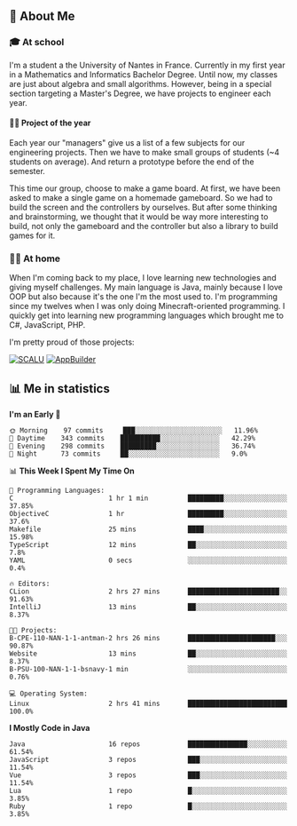 ## 👀 About Me

### 🎓 At school

I'm a student a the University of Nantes in France. Currently in my first year in a Mathematics and Informatics Bachelor Degree. Until now, my classes are just about algebra and small algorithms. However, being in a special section targeting a Master's Degree, we have projects to engineer each year. 

#### 🔧🔬 Project of the year

Each year our "managers" give us a list of a few subjects for our engineering projects. Then we have to make small groups of students (~4 students on average). And return a prototype before the end of the semester.

This time our group, choose to make a game board. At first, we have been asked to make a single game on a homemade gameboard. So we had to build the screen and the controllers by ourselves. 
But after some thinking and brainstorming, we thought that it would be way more interesting to build, not only the gameboard and the controller but also a library to build games for it.

### 👨‍💻 At home

When I'm coming back to my place, I love learning new technologies and giving myself challenges. My main language is Java, mainly because I love OOP but also because it's the one I'm the most used to. I'm programming since my twelves when I was only doing Minecraft-oriented programming.  I quickly get into learning new programming languages which brought me to C#, JavaScript, PHP. 

I'm pretty proud of those projects:

[![SCALU](https://github-readme-stats.vercel.app/api/pin?username=renardfute&repo=SCALU)](https://github.com/renardfute/scalu)
[![AppBuilder](https://github-readme-stats.vercel.app/api/pin?username=pulsedev2&repo=AppBuilder)](https://github.com/pulsedev2/AppBuilder)

## 📊 Me in statistics
<!--START_SECTION:waka-->
**I'm an Early 🐤** 

```text
🌞 Morning    97 commits     ███░░░░░░░░░░░░░░░░░░░░░░   11.96% 
🌆 Daytime    343 commits    ██████████░░░░░░░░░░░░░░░   42.29% 
🌃 Evening    298 commits    █████████░░░░░░░░░░░░░░░░   36.74% 
🌙 Night      73 commits     ██░░░░░░░░░░░░░░░░░░░░░░░   9.0%

```


📊 **This Week I Spent My Time On** 

```text
💬 Programming Languages: 
C                        1 hr 1 min          █████████░░░░░░░░░░░░░░░░   37.85% 
ObjectiveC               1 hr                █████████░░░░░░░░░░░░░░░░   37.6% 
Makefile                 25 mins             ████░░░░░░░░░░░░░░░░░░░░░   15.98% 
TypeScript               12 mins             ██░░░░░░░░░░░░░░░░░░░░░░░   7.8% 
YAML                     0 secs              ░░░░░░░░░░░░░░░░░░░░░░░░░   0.4%

🔥 Editors: 
CLion                    2 hrs 27 mins       ███████████████████████░░   91.63% 
IntelliJ                 13 mins             ██░░░░░░░░░░░░░░░░░░░░░░░   8.37%

🐱‍💻 Projects: 
B-CPE-110-NAN-1-1-antman-2 hrs 26 mins       ██████████████████████░░░   90.87% 
Website                  13 mins             ██░░░░░░░░░░░░░░░░░░░░░░░   8.37% 
B-PSU-100-NAN-1-1-bsnavy-1 min               ░░░░░░░░░░░░░░░░░░░░░░░░░   0.76%

💻 Operating System: 
Linux                    2 hrs 41 mins       █████████████████████████   100.0%

```

**I Mostly Code in Java** 

```text
Java                     16 repos            ███████████████░░░░░░░░░░   61.54% 
JavaScript               3 repos             ███░░░░░░░░░░░░░░░░░░░░░░   11.54% 
Vue                      3 repos             ███░░░░░░░░░░░░░░░░░░░░░░   11.54% 
Lua                      1 repo              █░░░░░░░░░░░░░░░░░░░░░░░░   3.85% 
Ruby                     1 repo              █░░░░░░░░░░░░░░░░░░░░░░░░   3.85%

```



<!--END_SECTION:waka-->
